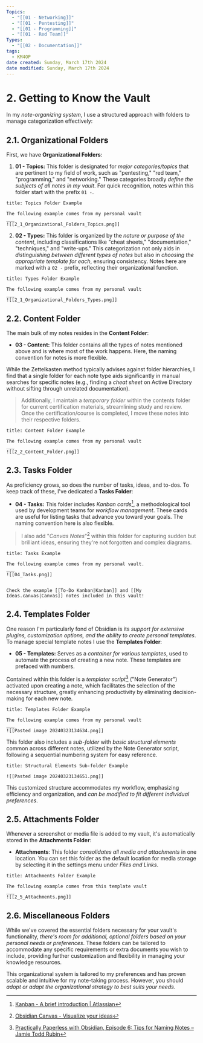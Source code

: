 ```yaml
---
Topics:
  - "[[01 - Networking]]"
  - "[[01 - Pentesting]]"
  - "[[01 - Programming]]"
  - "[[01 - Red Team]]"
Types:
  - "[[02 - Documentation]]"
tags:
  - KM4OP
date created: Sunday, March 17th 2024
date modified: Sunday, March 17th 2024
---
```


# 2. Getting to Know the Vault

In my *note-organizing system*, I use a structured approach with folders to manage categorization effectively:

## 2.1. Organizational Folders

First, we have **Organizational Folders**:

1. **01 - Topics:** This folder is designated for *major categories/topics* that are pertinent to my field of work, such as "pentesting," "red team," "programming," and "networking." These categories broadly *define the subjects of all notes in my vault*. For quick recognition, notes within this folder start with the prefix `01 -`.

```ad-example
title: Topics Folder Example

The following example comes from my personal vault
___
![[2_1_Organizational_Folders_Topics.png]]
```

2. **02 - Types:** This folder is organized by the *nature or purpose of the content*, including classifications like "cheat sheets," "documentation," "techniques," and "write-ups." This categorization not only aids in *distinguishing between different types of notes* but also in *choosing the appropriate template for each*, ensuring consistency. Notes here are marked with a `02 -` prefix, reflecting their organizational function.

```ad-example
title: Types Folder Example

The following example comes from my personal vault
___
![[2_1_Organizational_Folders_Types.png]]
```

## 2.2. Content Folder

The main bulk of my notes resides in the **Content Folder**:

- **03 - Content:** This folder contains all the types of notes mentioned above and is where most of the work happens. Here, the naming convention for notes is more flexible.

While the Zettelkasten method typically advises against folder hierarchies, I find that a single folder for each note type aids significantly in manual searches for specific notes (e.g., finding a *cheat sheet* on Active Directory without sifting through unrelated documentation).

> Additionally, I maintain a *temporary folder* within the contents folder for current certification materials, streamlining study and review. Once the certification/course is completed, I move these notes into their respective folders.

```ad-example
title: Content Folder Example

The following example comes from my personal vault
___
![[2_2_Content_Folder.png]]
```

## 2.3. Tasks Folder

As proficiency grows, so does the number of tasks, ideas, and to-dos. To keep track of these, I've dedicated a **Tasks Folder**:

- **04 - Tasks:** This folder includes *Kanban cards*[^1], a methodological tool used by development teams for *workflow management*. These cards are useful for listing tasks that advance you toward your goals. The naming convention here is also flexible.

> I also add "*Canvas Notes*"[^2] within this folder for capturing sudden but brilliant ideas, ensuring they're not forgotten and complex diagrams.

```ad-example
title: Tasks Example

The following example comes from my personal vault.
___
![[04_Tasks.png]]
```

```ad-seealso

Check the example [[To-Do Kanban|Kanban]] and [[My Ideas.canvas|Canvas]] notes included in this vault!
```

## 2.4. Templates Folder

One reason I'm particularly fond of Obsidian is its *support for extensive plugins, customization options, and the ability to create personal templates*. To manage special template notes I use the **Templates Folder**:

- **05 - Templates:** Serves as a *container for various templates*, used to automate the process of creating a new note. These templates are prefaced with numbers.

Contained within this folder is a *templater script*[^3] ("Note Generator") activated upon creating a note, which facilitates the selection of the necessary structure, greatly enhancing productivity by eliminating decision-making for each new note.

```ad-example
title: Templates Folder Example

The following example comes from my personal vault
___
![[Pasted image 20240323134634.png]]
```

This folder also includes a *sub-folder* with *basic structural elements* common across different notes, utilized by the Note Generator script, following a sequential numbering system for easy reference.

```ad-example
title: Structural Elements Sub-folder Example

![[Pasted image 20240323134651.png]]
```

This customized structure accommodates my workflow, emphasizing efficiency and organization, and *can be modified to fit different individual preferences*.

## 2.5. Attachments Folder

Whenever a screenshot or media file is added to my vault, it's automatically stored in the **Attachments Folder**:

- **Attachments**: This folder *consolidates all media and attachments* in one location. You can set this folder as the default location for media storage by selecting it in the settings menu under *Files and Links*.

```ad-example
title: Attachments Folder Example

The following example comes from this template vault
___
![[2_5_Attachments.png]]
```

## 2.6. Miscellaneous Folders

While we've covered the essential folders necessary for your vault's functionality, *there's room for additional, optional folders based on your personal needs or preferences*. These folders can be tailored to accommodate any specific requirements or extra documents you wish to include, providing further customization and flexibility in managing your knowledge resources.

This organizational system is tailored to my preferences and has proven scalable and intuitive for my note-taking process. However, you should *adopt or adapt the organizational strategy to best suits your needs*.

[^1]: [Kanban - A brief introduction | Atlassian](https://www.atlassian.com/agile/kanban)
[^2]: [Obsidian Canvas - Visualize your ideas](https://obsidian.md/canvas)
[^3]: [Practically Paperless with Obsidian, Episode 6: Tips for Naming Notes – Jamie Todd Rubin](https://jamierubin.net/2021/11/09/practically-paperless-with-obsidian-episode-6-tips-for-naming-notes/)